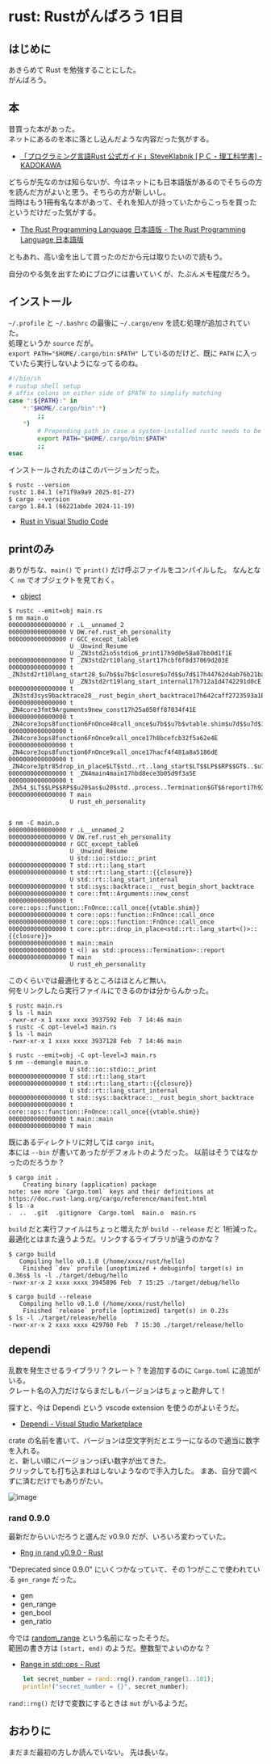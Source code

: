 # rust: Rustがんばろう 1日目

## はじめに

あきらめて Rust を勉強することにした。  
がんばろう。

## 本

昔買った本があった。  
ネットにあるのを本に落とし込んだような内容だった気がする。

* [「プログラミング言語Rust 公式ガイド」SteveKlabnik \[ＰＣ・理工科学書\] - KADOKAWA](https://www.kadokawa.co.jp/product/301905000150/)

どちらが先なのかは知らないが、今はネットにも日本語版があるのでそちらの方を読んだ方がよいと思う。そちらの方が新しいし。  
当時はもう1冊有名な本があって、それを知人が持っていたからこっちを買ったというだけだった気がする。

* [The Rust Programming Language 日本語版 - The Rust Programming Language 日本語版](https://doc.rust-jp.rs/book-ja/)

ともあれ、高い金を出して買ったのだから元は取りたいので読もう。

自分のやる気を出すためにブログには書いていくが、たぶんメモ程度だろう。

## インストール

`~/.profile` と `~/.bashrc` の最後に `~/.cargo/env` を読む処理が追加されていた。  
処理というか `source` だが。  
`export PATH="$HOME/.cargo/bin:$PATH"` しているのだけど、既に `PATH` に入っていたら実行しないようになってるのね。

```bash
#!/bin/sh
# rustup shell setup
# affix colons on either side of $PATH to simplify matching
case ":${PATH}:" in
    *:"$HOME/.cargo/bin":*)
        ;;
    *)
        # Prepending path in case a system-installed rustc needs to be overridden
        export PATH="$HOME/.cargo/bin:$PATH"
        ;;
esac
```

インストールされたのはこのバージョンだった。

```console
$ rustc --version
rustc 1.84.1 (e71f9a9a9 2025-01-27)
$ cargo --version
cargo 1.84.1 (66221abde 2024-11-19)
```

* [Rust in Visual Studio Code](https://code.visualstudio.com/docs/languages/rust)

## printのみ

ありがちな、`main()` で `print()` だけ呼ぶファイルをコンパイルした。
なんとなく `nm` でオブジェクトを見ておく。

* [object](https://doc.rust-lang.org/rustc/command-line-arguments.html)

```console
$ rustc --emit=obj main.rs 
$ nm main.o
0000000000000000 r .L__unnamed_2
0000000000000000 V DW.ref.rust_eh_personality
0000000000000000 r GCC_except_table6
                 U _Unwind_Resume
                 U _ZN3std2io5stdio6_print17h9d0e58a07bb0d1f1E
0000000000000000 T _ZN3std2rt10lang_start17hcbf6f8d37069d203E
0000000000000000 t _ZN3std2rt10lang_start28_$u7b$$u7b$closure$u7d$$u7d$17h44762d4ab76b21baE
                 U _ZN3std2rt19lang_start_internal17h712a1d4742291d0cE
0000000000000000 t _ZN3std3sys9backtrace28__rust_begin_short_backtrace17h642caff2723593a1E
0000000000000000 t _ZN4core3fmt9Arguments9new_const17h25a058ff87034f41E
0000000000000000 t _ZN4core3ops8function6FnOnce40call_once$u7b$$u7b$vtable.shim$u7d$$u7d$17h35597321a4c58531E
0000000000000000 t _ZN4core3ops8function6FnOnce9call_once17h8bcefcb32f5a62e4E
0000000000000000 t _ZN4core3ops8function6FnOnce9call_once17hacf4f481a8a5186dE
0000000000000000 t _ZN4core3ptr85drop_in_place$LT$std..rt..lang_start$LT$$LP$$RP$$GT$..$u7b$$u7b$closure$u7d$$u7d$$GT$17h5e867b62eed0d085E
0000000000000000 t _ZN4main4main17hbd8ece3b05d9f3a5E
0000000000000000 t _ZN54_$LT$$LP$$RP$$u20$as$u20$std..process..Termination$GT$6report17h927feb599ba86b3dE
0000000000000000 T main
                 U rust_eh_personality


$ nm -C main.o
0000000000000000 r .L__unnamed_2
0000000000000000 V DW.ref.rust_eh_personality
0000000000000000 r GCC_except_table6
                 U _Unwind_Resume
                 U std::io::stdio::_print
0000000000000000 T std::rt::lang_start
0000000000000000 t std::rt::lang_start::{{closure}}
                 U std::rt::lang_start_internal
0000000000000000 t std::sys::backtrace::__rust_begin_short_backtrace
0000000000000000 t core::fmt::Arguments::new_const
0000000000000000 t core::ops::function::FnOnce::call_once{{vtable.shim}}
0000000000000000 t core::ops::function::FnOnce::call_once
0000000000000000 t core::ops::function::FnOnce::call_once
0000000000000000 t core::ptr::drop_in_place<std::rt::lang_start<()>::{{closure}}>
0000000000000000 t main::main
0000000000000000 t <() as std::process::Termination>::report
0000000000000000 T main
                 U rust_eh_personality
```

このくらいでは最適化するところはほとんど無い。  
何をリンクしたら実行ファイルにできるのかは分からんかった。

```console
$ rustc main.rs
$ ls -l main
-rwxr-xr-x 1 xxxx xxxx 3937592 Feb  7 14:46 main
$ rustc -C opt-level=3 main.rs
$ ls -l main
-rwxr-xr-x 1 xxxx xxxx 3937128 Feb  7 14:46 main

$ rustc --emit=obj -C opt-level=3 main.rs
$ nm --demangle main.o
                 U std::io::stdio::_print
0000000000000000 T std::rt::lang_start
0000000000000000 t std::rt::lang_start::{{closure}}
                 U std::rt::lang_start_internal
0000000000000000 t std::sys::backtrace::__rust_begin_short_backtrace
0000000000000000 t core::ops::function::FnOnce::call_once{{vtable.shim}}
0000000000000000 t main::main
0000000000000000 T main
```

既にあるディレクトリに対しては `cargo init`。  
本には `--bin` が書いてあったがデフォルトのようだった。
以前はそうではなかったのだろうか？

```console
$ cargo init .
    Creating binary (application) package
note: see more `Cargo.toml` keys and their definitions at https://doc.rust-lang.org/cargo/reference/manifest.html
$ ls -a
.  ..  .git  .gitignore  Cargo.toml  main.o  main.rs
```

`build` だと実行ファイルはちょっと増えたが `build --release` だと 1桁減った。  
最適化とはまた違うようだ。リンクするライブラリが違うのかな？

```console
$ cargo build
   Compiling hello v0.1.0 (/home/xxxx/rust/hello)
    Finished `dev` profile [unoptimized + debuginfo] target(s) in 0.36s$ ls -l ./target/debug/hello
-rwxr-xr-x 2 xxxx xxxx 3945896 Feb  7 15:25 ./target/debug/hello

$ cargo build --release
   Compiling hello v0.1.0 (/home/xxxx/rust/hello)
    Finished `release` profile [optimized] target(s) in 0.23s
$ ls -l ./target/release/hello
-rwxr-xr-x 2 xxxx xxxx 429760 Feb  7 15:30 ./target/release/hello
```

## dependi

乱数を発生させるライブラリ？クレート？を追加するのに `Cargo.toml` に追加がいる。  
クレート名の入力だけならまだしもバージョンはちょっと勘弁して！

探すと、今は Dependi という vscode extension を使うのがよいそうだ。

* [Dependi - Visual Studio Marketplace](https://marketplace.visualstudio.com/items?itemName=fill-labs.dependi)

crate の名前を書いて、バージョンは空文字列だとエラーになるので適当に数字を入れる。  
と、新しい順にバージョンっぽい数字が出てきた。  
クリックしても打ち込まれはしないようなので手入力した。
まあ、自分で調べずに済むだけでもありがたい。

![image](images/20250207a-1.png)

### rand 0.9.0

最新だからいいだろうと選んだ v0.9.0 だが、いろいろ変わっていた。

* [Rng in rand v0.9.0 - Rust](https://docs.rs/rand/0.9.0/rand/trait.Rng.html)

"Deprecated since 0.9.0" にいくつかなっていて、その 1つがここで使われている `gen_range` だった。

* gen
* gen_range
* gen_bool
* gen_ratio

今では [random_range](https://docs.rs/rand/0.9.0/rand/trait.Rng.html#method.random_range) という名前になったそうだ。  
範囲の書き方は `[start, end)` のようだ。整数型でよいのかな？

* [Range in std::ops - Rust](https://doc.rust-lang.org/std/ops/struct.Range.html)

```rust
    let secret_number = rand::rng().random_range(1..101);
    println!("secret_number = {}", secret_number);
```

`rand::rng()` だけで変数にするときは `mut` がいるようだ。

## おわりに

まだまだ最初の方しか読んでいない。
先は長いな。
